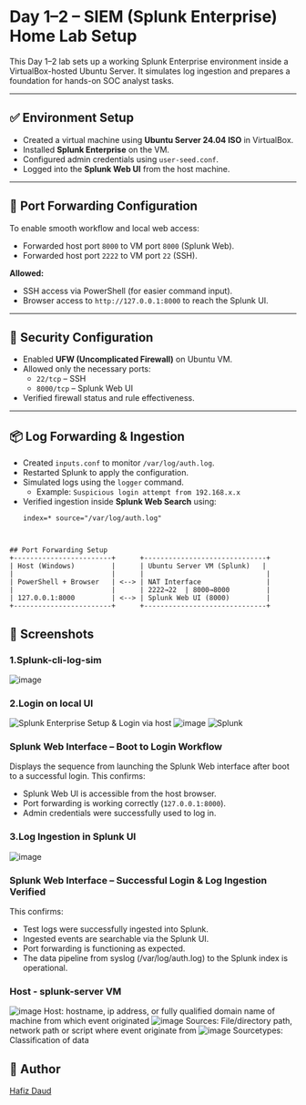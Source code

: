 # Day 1–2 – SIEM (Splunk Enterprise) Home Lab Setup

This Day 1–2 lab sets up a working Splunk Enterprise environment inside a VirtualBox-hosted Ubuntu Server. It simulates log ingestion and prepares a foundation for hands-on SOC analyst tasks.

---

## ✅ Environment Setup

- Created a virtual machine using **Ubuntu Server 24.04 ISO** in VirtualBox.
- Installed **Splunk Enterprise** on the VM.
- Configured admin credentials using `user-seed.conf`.
- Logged into the **Splunk Web UI** from the host machine.

---

## 🔁 Port Forwarding Configuration

To enable smooth workflow and local web access:

- Forwarded host port `8000` to VM port `8000` (Splunk Web).
- Forwarded host port `2222` to VM port `22` (SSH).

**Allowed:**
- SSH access via PowerShell (for easier command input).
- Browser access to `http://127.0.0.1:8000` to reach the Splunk UI.

---

## 🔐 Security Configuration

- Enabled **UFW (Uncomplicated Firewall)** on Ubuntu VM.
- Allowed only the necessary ports:
  - `22/tcp` – SSH  
  - `8000/tcp` – Splunk Web UI  
- Verified firewall status and rule effectiveness.

---

## 📦 Log Forwarding & Ingestion

- Created `inputs.conf` to monitor `/var/log/auth.log`.
- Restarted Splunk to apply the configuration.
- Simulated logs using the `logger` command.
  - Example: `Suspicious login attempt from 192.168.x.x`
- Verified ingestion inside **Splunk Web Search** using:
  ```spl
  index=* source="/var/log/auth.log"



```
## Port Forwarding Setup
+------------------------+      +------------------------------+
| Host (Windows)         |      | Ubuntu Server VM (Splunk)   |
|                        |      |                              |
| PowerShell + Browser   | <--> | NAT Interface                |
|                        |      | 2222→22  | 8000→8000         |
| 127.0.0.1:8000         | <--> | Splunk Web UI (8000)         |
+------------------------+      +------------------------------+
```
## 📸 Screenshots

### 1.Splunk-cli-log-sim
![image](https://github.com/user-attachments/assets/db258e74-0332-4c1c-a9f2-6d30b075194a)

### 2.Login on local UI
![Splunk Enterprise Setup & Login via host](screenshots/Splunk%20Enterprise%20Setup%20%26%20Login%20via%20host.png)
![image](https://github.com/user-attachments/assets/a67efd82-456d-49a7-b37c-487ecd2bca81)
![Splunk](screenshots/Splunk%20.jpg)
### Splunk Web Interface – Boot to Login Workflow
Displays the sequence from launching the Splunk Web interface after boot to a successful login.
This confirms:
- Splunk Web UI is accessible from the host browser.
- Port forwarding is working correctly (`127.0.0.1:8000`).
- Admin credentials were successfully used to log in.

### 3.Log Ingestion in Splunk UI
![image](https://github.com/user-attachments/assets/ba3c2ce8-c246-42d7-9511-c1a515ad5dab)
### Splunk Web Interface – Successful Login & Log Ingestion Verified
This confirms:
- Test logs were successfully ingested into Splunk.
- Ingested events are searchable via the Splunk UI.
- Port forwarding is functioning as expected.
- The data pipeline from syslog (/var/log/auth.log) to the Splunk index is operational.

### Host - splunk-server VM
![image](https://github.com/user-attachments/assets/8b2f88b3-05d1-4f19-a59f-cdca0269b93a)
Host: hostname, ip address, or fully qualified domain name of machine from which event originated
![image](https://github.com/user-attachments/assets/ffbd2da3-60b6-480f-859f-5ed565ce933d)
Sources: File/directory path, network path or script where event originate from
![image](https://github.com/user-attachments/assets/5dab44bb-dbe3-429c-bc37-62aa1e86f501)
Sourcetypes: Classification of data



## 🔗 Author

[Hafiz Daud](https://www.linkedin.com/in/muhdhafizdaud/)


